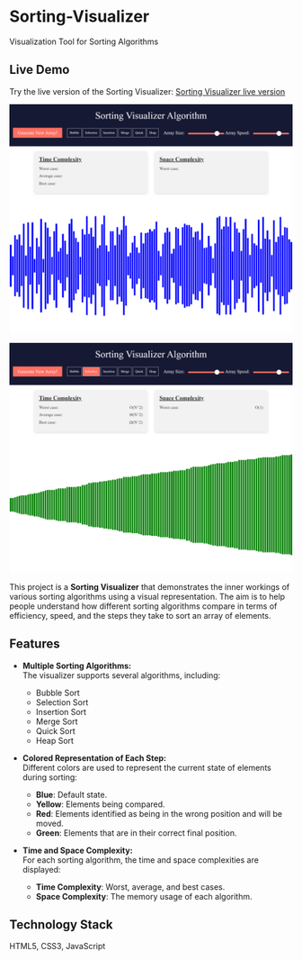 # Sorting-Visualizer
Visualization Tool for Sorting Algorithms

## Live Demo
Try the live version of the Sorting Visualizer: [Sorting Visualizer live version](https://ksamaarora.com/Sorting-Visualizer/)

![Sorting Website](/assets/readme_images/SortingVisualizer.png)

![Sorting Website](/assets/readme_images/SortingVisualizer(2).png)

This project is a **Sorting Visualizer** that demonstrates the inner workings of various sorting algorithms using a visual representation. The aim is to help people understand how different sorting algorithms compare in terms of efficiency, speed, and the steps they take to sort an array of elements.

## Features

- **Multiple Sorting Algorithms:**  
  The visualizer supports several algorithms, including:
  - Bubble Sort
  - Selection Sort
  - Insertion Sort
  - Merge Sort
  - Quick Sort
  - Heap Sort

- **Colored Representation of Each Step:**  
  Different colors are used to represent the current state of elements during sorting:
  - **Blue**: Default state.
  - **Yellow**: Elements being compared.
  - **Red**: Elements identified as being in the wrong position and will be moved.
  - **Green**: Elements that are in their correct final position.

- **Time and Space Complexity:**  
  For each sorting algorithm, the time and space complexities are displayed:
  - **Time Complexity**: Worst, average, and best cases.
  - **Space Complexity**: The memory usage of each algorithm.

## Technology Stack
HTML5, CSS3, JavaScript